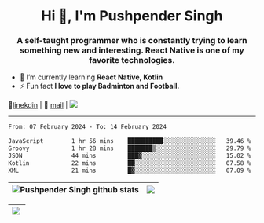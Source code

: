 <h1 align="center">Hi 👋, I'm Pushpender Singh</h1>
<h3 align="center">A self-taught programmer who is constantly trying to learn something new and interesting. React Native is one of my favorite technologies.</h3>

- 🌱 I’m currently learning **React Native, Kotlin**
- ⚡ Fun fact **I love to play Badminton and Football.**

👔[linekdin](https://www.linkedin.com/in/pushpender-singh-240061202/) | 📧 [mail](mailto:pushpendersingh694@gmail.com) | ![](https://komarev.com/ghpvc/?username=pushpender-singh-ap&color=blue)


---

<!--START_SECTION:waka-->

```txt
From: 07 February 2024 - To: 14 February 2024

JavaScript        1 hr 56 mins    ██████████░░░░░░░░░░░░░░░   39.46 %
Groovy            1 hr 28 mins    ███████▒░░░░░░░░░░░░░░░░░   29.79 %
JSON              44 mins         ███▓░░░░░░░░░░░░░░░░░░░░░   15.02 %
Kotlin            22 mins         ██░░░░░░░░░░░░░░░░░░░░░░░   07.58 %
XML               21 mins         █▓░░░░░░░░░░░░░░░░░░░░░░░   07.09 %
```

<!--END_SECTION:waka-->

| <a><img align="center" src="https://github-readme-stats-iota-ecru-15.vercel.app/api?username=pushpender-singh-ap&show_icons=true&include_all_commits=true&theme=buefy&hide_border=true" alt="Pushpender Singh github stats" /></a> | <a><img align="center" src="https://github-readme-stats-iota-ecru-15.vercel.app/api/top-langs/?username=pushpender-singh-ap&layout=compact&theme=buefy&hide_border=true" /></a> |
| ------------- | ------------- |

| <a> <img align="left" src="https://github-readme-streak-stats.herokuapp.com/?user=pushpender-singh-ap" /></br> </a> |
| ------------- |
